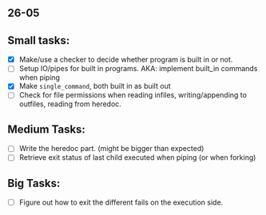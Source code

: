 ## 26-05 

Small tasks:
---
- [x] Make/use a checker to decide whether program is built in or not.
- [ ] Setup IO/pipes for built in programs. AKA: implement built_in commands when piping
- [x] Make `single_command`, both built in as built out
- [ ] Check for file permissions when reading infiles, writing/appending to outfiles, reading from heredoc.

Medium Tasks:
---
- [ ] Write the heredoc part.  (might be bigger than expected)
- [ ] Retrieve exit status of last child executed when piping (or when forking)

Big Tasks:
---
- [ ] Figure out how to exit the different fails on the execution side.

